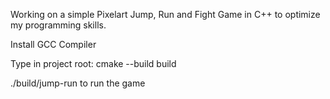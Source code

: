 Working on a simple Pixelart Jump, Run and Fight Game in C++ to optimize my programming skills. 

Install GCC Compiler

Type in project root: cmake --build build

./build/jump-run to run the game

